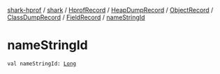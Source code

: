 [shark-hprof](../../../../../../index.md) / [shark](../../../../../index.md) / [HprofRecord](../../../../index.md) / [HeapDumpRecord](../../../index.md) / [ObjectRecord](../../index.md) / [ClassDumpRecord](../index.md) / [FieldRecord](index.md) / [nameStringId](./name-string-id.md)

# nameStringId

`val nameStringId: `[`Long`](https://kotlinlang.org/api/latest/jvm/stdlib/kotlin/-long/index.html)